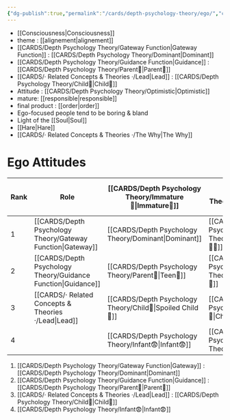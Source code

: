 ```yaml
---
{"dg-publish":true,"permalink":"/cards/depth-psychology-theory/ego/","created":"2022-12-21T17:09:42.235+01:00","updated":"2023-04-27T13:34:30.522+02:00"}
---
```



- [[Consciousness\|Consciousness]]
- theme : [[alignement\|alignement]]
- [[CARDS/Depth Psychology Theory/Gateway Function\|Gateway Function]] : [[CARDS/Depth Psychology Theory/Dominant\|Dominant]] 
- [[CARDS/Depth Psychology Theory/Guidance Function\|Guidance]] : [[CARDS/Depth Psychology Theory/Parent🤨\|Parent🤨]] 
- [[CARDS/· Related Concepts & Theories ·/Lead\|Lead]] : [[CARDS/Depth Psychology Theory/Child👼\|Child👼]]
- Attitude : [[CARDS/Depth Psychology Theory/Optimistic\|Optimistic]]
- mature: [[responsible\|responsible]]    
- final product : [[order\|order]] 
- Ego-focused people tend to be boring & bland
- Light of the [[Soul\|Soul]]
- [[Hare\|Hare]]
- [[CARDS/· Related Concepts & Theories ·/The Why\|The Why]]

# Ego Attitudes 
| Rank | Role                            | [[CARDS/Depth Psychology Theory/Immature🐎\|Immature🐎]]              | [[CARDS/Depth Psychology Theory/Mature🐢\|Mature🐢]]                |
| ---- | ------------------------------- | ---------------------------- | --------------------------- |
| 1    | [[CARDS/Depth Psychology Theory/Gateway Function\|Gateway]]   | [[CARDS/Depth Psychology Theory/Dominant\|Dominant]]                | [[CARDS/Depth Psychology Theory/Dominant\|Warrior👨‍🚒]] |
| 2    | [[CARDS/Depth Psychology Theory/Guidance Function\|Guidance]] | [[CARDS/Depth Psychology Theory/Parent🤨\|Teen👦]]         | [[CARDS/Depth Psychology Theory/Parent🤨\|Parent🤨]]                |
| 3    | [[CARDS/· Related Concepts & Theories ·/Lead\|Lead]]                        | [[CARDS/Depth Psychology Theory/Child👼\|Spoiled Child🥳]] | [[CARDS/Depth Psychology Theory/Child👼\|Child👼]]                 |
| 4    |                                 | [[CARDS/Depth Psychology Theory/Infant😨\|Infant😨]]                 | [[CARDS/Depth Psychology Theory/Infant😨\|King👑]]                             |
1. [[CARDS/Depth Psychology Theory/Gateway Function\|Gateway]] : [[CARDS/Depth Psychology Theory/Dominant\|Dominant]] 
2. [[CARDS/Depth Psychology Theory/Guidance Function\|Guidance]] : [[CARDS/Depth Psychology Theory/Parent🤨\|Parent🤨]] 
3. [[CARDS/· Related Concepts & Theories ·/Lead\|Lead]] : [[CARDS/Depth Psychology Theory/Child👼\|Child👼]]
4. [[CARDS/Depth Psychology Theory/Infant😨\|Infant😨]] 